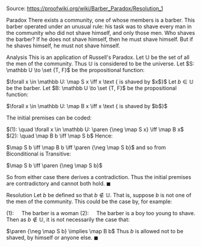 # 

Source: https://proofwiki.org/wiki/Barber_Paradox/Resolution_1

Paradox
There exists a community, one of whose members is a barber.
This barber operated under an unusual rule: his task was to shave every man in the community who did not shave himself, and only those men.
Who shaves the barber?
If he does not shave himself, then he must shave himself.
But if he shaves himself, he must not shave himself.


Analysis
This is an application of Russell's Paradox.
Let $\mathbb U$ be the set of all the men of the community.
Thus $\mathbb U$ is considered to be the universe.
Let $S: \mathbb U \to \set {T, F}$ be the propositional function:

$\forall x \in \mathbb U: \map S x \iff x \text { is shaved by $x$}$
Let $b \in \mathbb U$ be the barber.
Let $B: \mathbb U \to \set {T, F}$ be the propositional function:

$\forall x \in \mathbb U: \map B x \iff x \text { is shaved by $b$}$

The initial premises can be coded:

$(1): \quad \forall x \in \mathbb U: \paren {\neg \map S x} \iff \map B x$
$(2): \quad \map B b \iff \map S b$
Hence:

$\map S b \iff \map B b \iff \paren {\neg \map S b}$
and so from Biconditional is Transitive:

$\map S b \iff \paren {\neg \map S b}$

So from either case there derives a contradiction.
Thus the initial premises are contradictory and cannot both hold.
$\blacksquare$


Resolution
Let $b$ be defined so that $b \notin \mathbb U$.
That is, suppose $b$ is not one of the men of the community.
This could be the case by, for example:

$(1): \quad$ The barber is a woman
$(2): \quad$ The barber is a boy too young to shave.
Then as $b \notin \mathbb U$, it is not necessarily the case that:

$\paren {\neg \map S b} \implies \map B b$
Thus $b$ is allowed not to be shaved, by himself or anyone else.
$\blacksquare$





